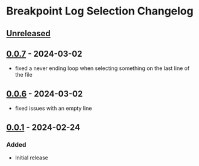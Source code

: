 <!-- Keep a Changelog guide -> https://keepachangelog.com -->

# Breakpoint Log Selection Changelog

## [Unreleased]

## [0.0.7] - 2024-03-02

- fixed a never ending loop when selecting something on the last line of the file

## [0.0.6] - 2024-03-02

- fixed issues with an empty line

## [0.0.1] - 2024-02-24

### Added

- Initial release

[Unreleased]: https://github.com/BoukeNijhuis/breakpoint-log-selection/compare/v0.0.7...HEAD
[0.0.7]: https://github.com/BoukeNijhuis/breakpoint-log-selection/compare/v0.0.6...v0.0.7
[0.0.6]: https://github.com/BoukeNijhuis/breakpoint-log-selection/compare/v0.0.1...v0.0.6
[0.0.1]: https://github.com/BoukeNijhuis/breakpoint-log-selection/commits/v0.0.1

